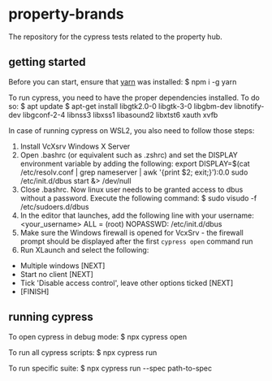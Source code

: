 # property-brands

The repository for the cypress tests related to the property hub.

## getting started

Before you can start, ensure that [yarn](https://yarnpkg.com/en/) was installed:
$ npm i -g yarn

To run cypress, you need to have the proper dependencies installed. To do so:
$ apt update
$ apt-get install libgtk2.0-0 libgtk-3-0 libgbm-dev libnotify-dev libgconf-2-4 libnss3 libxss1 libasound2 libxtst6 xauth xvfb

In case of running cypress on WSL2, you also need to follow those steps:
1. Install VcXsrv Windows X Server
2. Open .bashrc (or equivalent such as .zshrc) and set the DISPLAY environment variable by adding the following:
export DISPLAY=$(cat /etc/resolv.conf | grep nameserver | awk '{print $2; exit;}'):0.0
sudo /etc/init.d/dbus start &> /dev/null
3. Close .bashrc. Now linux user needs to be granted access to dbus without a password. Execute the following command:
$ sudo visudo -f /etc/sudoers.d/dbus
4. In the editor that launches, add the following line with your username:
<your_username> ALL = (root) NOPASSWD: /etc/init.d/dbus
5. Make sure the Windows firewall is opened for VcxSrv - the firewall prompt should be displayed after the first `cypress open` command run
6. Run XLaunch and select the following:
- Multiple windows [NEXT]
- Start no client [NEXT]
- Tick 'Disable access control', leave other options ticked [NEXT]
- [FINISH]

## running cypress

To open cypress in debug mode:
$ npx cypress open

To run all cypress scripts:
$ npx cypress run

To run specific suite:
$ npx cypress run --spec path-to-spec
